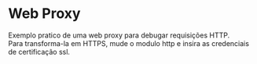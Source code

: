 # Web Proxy
Exemplo pratico de uma web proxy para debugar requisições HTTP.<br>
Para transforma-la em HTTPS, mude o modulo http e insira as credenciais de certificação ssl.
